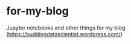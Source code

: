 # for-my-blog
Jupyter notebooks and other things for my blog (https://buddingdatascientist.wordpress.com/)
